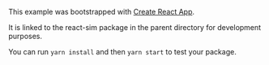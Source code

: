 This example was bootstrapped with [Create React App](https://github.com/facebook/create-react-app).

It is linked to the react-sim package in the parent directory for development purposes.

You can run `yarn install` and then `yarn start` to test your package.
